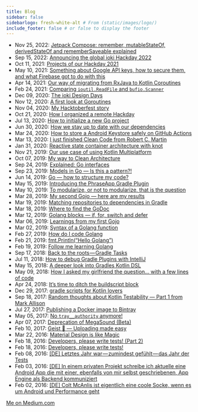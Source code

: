 ```yaml
---
title: Blog
sidebar: false
sidebarlogo: fresh-white-alt # From (static/images/logo/)
include_footer: false # or false to display the footer
---
```


* Nov 25, 2022: [Jetpack Compose: remember, mutableStateOf, derivedStateOf and rememberSaveable explained](https://stefma.medium.com/jetpack-compose-remember-mutablestateof-derivedstateof-and-remembersaveable-explained-270dbaa61b8)
* Sep 15, 2022: [Announcing the global ioki Hackday 2022](https://stefma.medium.com/announcing-the-global-ioki-hackday-2022-a1d14341e3f2)
* Oct 11, 2021: [Projects of our Hackday 2021](https://stefma.medium.com/projects-of-our-hackday-2021-21033eda312e)
* May 10, 2021: [Something about Google API keys, how to secure them, and what Firebase got to do with this](https://stefma.medium.com/something-about-google-api-keys-how-to-secure-them-and-what-firebase-got-to-do-with-this-e10473637ed3)
* Apr 14, 2021: [Our way of migrating from RxJava to Kotlin Coroutines](https://stefma.medium.com/our-way-of-migrating-from-rxjava-to-kotlin-coroutines-edbb648e6277)
* Feb 24, 2021: [Comparing `ioutil.ReadFile` and `bufio.Scanner`](https://medium.com/golicious/comparing-ioutil-readfile-and-bufio-scanner-ddd8d6f18463)
* Dec 09, 2020: [The ioki Design Days](https://stefma.medium.com/the-ioki-design-days-580f040847b6)
* Nov 12, 2020: [A first look at Goroutines](https://medium.com/golicious/a-first-look-at-goroutines-c3608b7e8c40)
* Nov 04, 2020: [My Hacktoberfest story](https://stefma.medium.com/my-hacktoberfest-story-21ac9b06224)
* Oct 21, 2020: [How I organized a remote Hackday](https://stefma.medium.com/how-i-organized-a-remote-hackday-ca027a6336fb)
* Jul 13, 2020: [How to initialize a new Go project](https://medium.com/golicious/how-to-initialize-a-new-go-project-f587246556ae)
* Jun 30, 2020: [How we stay up to date with our dependencies](https://levelup.gitconnected.com/how-we-stay-up-to-date-with-our-dependencies-7365528a3ec8)
* Mar 24, 2020: [How to store a Android Keystore safely on GitHub Actions](https://stefma.medium.com/how-to-store-a-android-keystore-safely-on-github-actions-f0cef9413784)
* Mar 13, 2020: [I just finished Clean Code from Robert C. Martin](https://stefma.medium.com/i-just-finished-clean-code-from-robert-c-martin-f71420c3a028)
* Jan 31, 2020: [Reactive state container architecture with knot](https://stefma.medium.com/reactive-state-container-architecture-with-knot-b68a6900b1c0)
* Nov 21, 2019: [Our use case of using Kotlin Multiplatform](https://stefma.medium.com/our-use-case-of-using-kotlin-multiplatform-5359c75fad71)
* Oct 07, 2019: [My way to Clean Architecture](https://stefma.medium.com/my-way-to-clean-architecture-b63aa08236aa)
* Sep 24, 2019: [Explained: Go interfaces](https://medium.com/golicious/explained-go-interfaces-eef3c2ec13c3)
* Sep 23, 2019: [Models in Go — Is this a pattern?!](https://medium.com/golicious/models-in-go-is-this-a-pattern-4e034a0929d8)
* Jun 14, 2019: [Go — how to structure my code?](https://medium.com/golicious/go-how-to-structure-my-code-c5cef5d2416c)
* May 15, 2019: [Introducing the PhraseApp Gradle Plugin](https://stefma.medium.com/introducing-the-phraseapp-gradle-plugin-f4b5ca01722e)
* May 10, 2019: [To modularize, or not to modularize, that is the question](https://stefma.medium.com/to-modularize-or-not-to-modularize-that-is-the-question-e300782b0fdf)
* Mar 28, 2019: [My second Gojo — here are my results](https://medium.com/golicious/my-second-gojo-here-are-my-results-252acf52c16d)
* Mar 19, 2019: [Matching repositories to dependencies in Gradle](https://stefma.medium.com/matching-repositories-to-dependencies-in-gradle-3fd5ae2e5f60)
* Mar 18, 2019: [Where to find the GoDoc](https://medium.com/golicious/where-to-find-the-godoc-1c485a153c94)
* Mar 12, 2019: [Golang blocks — if, for, switch and defer](https://medium.com/golicious/golang-blocks-if-for-switch-and-defer-fc7813bdd92d)
* Mar 06, 2019: [Learnings from my first Gojo](https://medium.com/golicious/learnings-from-my-first-gojo-4fe26dfca102)
* Mar 02, 2019: [Syntax of a Golang function](https://medium.com/golicious/syntax-of-a-golang-function-def307556f14)
* Feb 27, 2019: [How do I code Golang](https://medium.com/golicious/how-do-i-code-golang-531188c80ca)
* Feb 21, 2019: [fmt.Println(“Hello Golang”)](https://medium.com/golicious/fmt-println-hello-golang-eeb369ad0e9a)
* Feb 19, 2019: [Follow me learning Golang](https://medium.com/golicious/follow-me-learning-golang-23bdc49037)
* Sep 17, 2018: [Back to the roots — Gradle Tasks](https://medium.com/grandcentrix/back-to-the-roots-gradle-tasks-99b99b98486c)
* Jul 11, 2018: [How to debug Gradle Plugins with IntelliJ](https://medium.com/grandcentrix/how-to-debug-gradle-plugins-with-intellij-eef2ef681a7b)
* May 15, 2018: [A deeper look into Gradles Kotlin DSL](https://medium.com/grandcentrix/a-deeper-look-into-gradles-kotlin-dsl-3498ecf80026)
* May 09, 2018: [How I asked my girlfriend the question… with a few lines of code](https://stefma.medium.com/how-i-asked-my-girlfriend-the-question-with-a-few-lines-of-code-64330036ef3e)
* Apr 24, 2018: [It’s time to ditch the buildscript block](https://stefma.medium.com/its-time-to-ditch-the-buildscript-block-a1ab12e0d9ce)
* Dec 29, 2017: [gradle scripts for Kotlin lovers](https://stefma.medium.com/gradle-scripts-for-kotlin-lovers-1d04e2d0fc34)
* Sep 18, 2017: [Random thoughts about Kotlin Testability — Part 1 from Mark Allison](https://stefma.medium.com/random-thoughts-about-kotlin-testability-part-1-from-mark-allison-f5065c8a38f8)
* Jul 27, 2017: [Publishing a Docker image to Bintray](https://stefma.medium.com/publishing-a-docker-image-to-bintray-8f3ebd57f1c2)
* May 05, 2017: [No `tray__authority` anymore!](https://stefma.medium.com/no-tray-authority-anymore-c64dc4e29b73)
* Apr 07, 2017: [Deprecation of MegaSound (Beta)](https://stefma.medium.com/deprecation-of-megasound-beta-f3a4479b3026)
* Feb 10, 2017: [Geist 👻 — Uploading made easy](https://stefma.medium.com/geist-uploading-made-easy-6d8769469fa4)
* Mar 22, 2016: [Material Design is like Magic](https://stefma.medium.com/material-design-is-like-magic-917614bd3699)
* Feb 18, 2016: [Developers, please write tests! (Part 2)](https://stefma.medium.com/developers-please-write-tests-1cccc6554c47)
* Feb 18, 2016: [Developers, please write tests!](https://stefma.medium.com/developers-please-write-tests-55cd8c17f24e)
* Feb 08, 2016: [[DE] Letztes Jahr war — zumindest gefühlt — das Jahr der Tests](https://stefma.medium.com/letztes-jahr-war-zumindest-gef%C3%BChlt-das-jahr-der-tests-5bce60e7cd7e)
* Feb 03, 2016: [[DE] In einem privaten Projekt schreibe ich aktuelle eine Android App die mit einer, ebenfalls von mir selbst geschriebenen, App Engine als Backend kommuniziert](https://stefma.medium.com/in-einem-privaten-projekt-schreibe-ich-aktuelle-eine-android-app-die-mit-einer-ebenfalls-von-mir-efce852c1ce0)
* Feb 02, 2016: [[DE] Colt McAnlis ist eigentlich eine coole Socke, wenn es um Android und Performance geht](https://stefma.medium.com/colt-mcanlis-ist-eigentlich-eine-coole-socke-wenn-es-um-android-und-performance-geht-5cf88797cc0e)

[Me on Medium.com](https://stefma.medium.com)